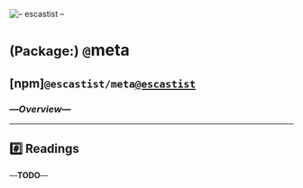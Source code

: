 ![– escastist –](https://placehold.it/360/ff23c2/c2ff23?text=–%20escastist%20–)

# <small>(Package:)</small> `@`meta
## [npm]`@escastist/meta`[`@escastist`](https://www.npmjs.com/package/@escastist/meta)
### —*Overview*—
---

## :hash: Readings
—**TODO**—